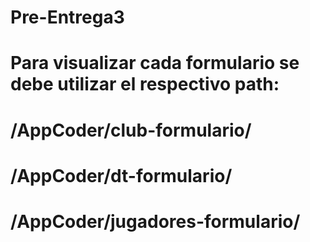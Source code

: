 # Pre-Entrega3
# Para visualizar cada formulario se debe utilizar el respectivo path: 
# /AppCoder/club-formulario/
# /AppCoder/dt-formulario/
# /AppCoder/jugadores-formulario/
#
#